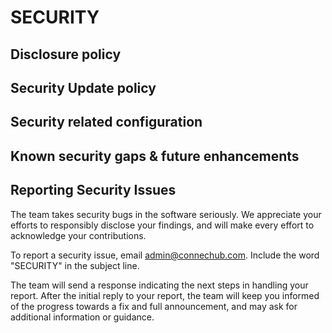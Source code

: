 # SECURITY

## Disclosure policy

## Security Update policy

## Security related configuration

## Known security gaps & future enhancements

## Reporting Security Issues

The team takes security bugs in the software seriously. We appreciate your efforts to responsibly disclose your findings, and will make every effort to acknowledge your contributions.

To report a security issue, email [admin@connechub.com](mailto:admin@connechub.com?subject=SECURITY). Include the word "SECURITY" in the subject line.

The team will send a response indicating the next steps in handling your report. After the initial reply to your report, the team will keep you informed of the progress towards a fix and full announcement, and may ask for additional information or guidance.
